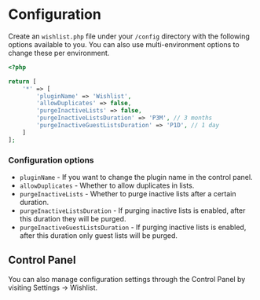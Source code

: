 # Configuration

Create an `wishlist.php` file under your `/config` directory with the following options available to you. You can also use multi-environment options to change these per environment.

```php
<?php

return [
    '*' => [
        'pluginName' => 'Wishlist',
        'allowDuplicates' => false,
        'purgeInactiveLists' => false,
        'purgeInactiveListsDuration' => 'P3M', // 3 months
        'purgeInactiveGuestListsDuration' => 'P1D', // 1 day
    ]
];
```

### Configuration options

- `pluginName` - If you want to change the plugin name in the control panel.
- `allowDuplicates` - Whether to allow duplicates in lists.
- `purgeInactiveLists` - Whether to purge inactive lists after a certain duration.
- `purgeInactiveListsDuration` - If purging inactive lists is enabled, after this duration they will be purged.
- `purgeInactiveGuestListsDuration` - If purging inactive lists is enabled, after this duration only guest lists will be purged.

## Control Panel

You can also manage configuration settings through the Control Panel by visiting Settings → Wishlist.
